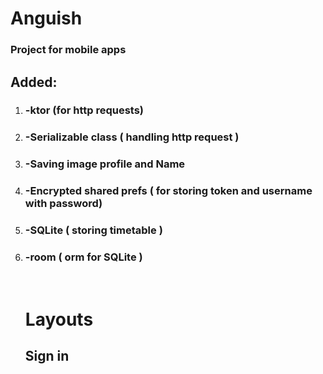 <h1>Anguish</h1>
<h3>Project for mobile apps</h3<br>
<h2>Added:</h2>
<ol>
  <li><h3>-ktor (for http requests)</h3></li>
  <li><h3>-Serializable class ( handling http request )</h3></li>
  <li><h3>-Saving image profile and Name</h3></li>
  <li><h3>-Encrypted shared prefs ( for storing token and username with password)</h3></li>
  <li><h3>-SQLite ( storing timetable )</h3></li>
  <li><h3>-room ( orm for SQLite )</h3></li>
<br>
<h1>Layouts</h1>
<h2>Sign in</h2>

